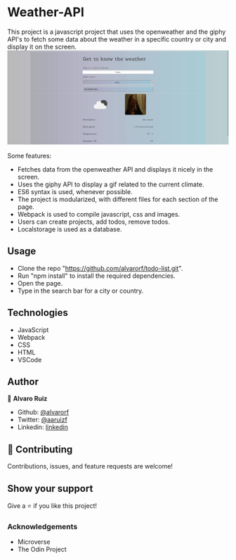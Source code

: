 # Weather-API

This project is a javascript project that uses the openweather and the giphy API's to fetch some data about the weather in a specific country or city and display it on the screen.
![screenshot](./screenshot.png)

Some features:

- Fetches data from the openweather API and displays it nicely in the screen.
- Uses the giphy API to display a gif related to the current climate.
- ES6 syntax is used, whenever possible.
- The project is modularized, with different files for each section of the page.
- Webpack is used to compile javascript, css and images.
- Users can create projects, add todos, remove todos.
- Localstorage is used as a database.

## Usage

- Clone the repo "https://github.com/alvarorf/todo-list.git".
- Run "npm install" to install the required dependencies.
- Open the page.
- Type in the search bar for a city or country.


## Technologies

- JavaScript
- Webpack
- CSS
- HTML
- VSCode

## Author

👤 **Alvaro Ruiz**

- Github: [@alvarorf](https://github.com/alvarorf)
- Twitter: [@aaruizf](https://twitter.com/aaruizf)
- Linkedin: [linkedin](https://www.linkedin.com/in/alvaro-andr%C3%A9s-ruiz-florez/)


## 🤝 Contributing

Contributions, issues, and feature requests are welcome!


## Show your support

Give a ⭐️ if you like this project!

### Acknowledgements

- Microverse
- The Odin Project
